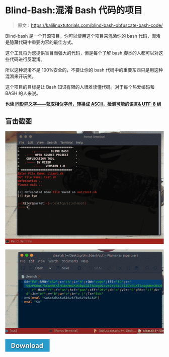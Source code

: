 # Blind-Bash:混淆 Bash 代码的项目

> 原文：<https://kalilinuxtutorials.com/blind-bash-obfuscate-bash-code/>

Blind-bash 是一个开源项目，你可以使用这个项目来混淆你的 bash 代码，混淆是隐藏代码中重要内容的最佳方式。

这个工具将为您提供盲目而强大的代码，但是每个了解 bash 脚本的人都可以对这些代码进行反混淆。

所以这种混淆不是 100%安全的，不要让你的 bash 代码中的重要东西只是用这种混淆来开玩笑。

这个项目的目标是让 Bash 知识有限的人很难读懂代码。对于每个热爱编码和 BASH 的人来说。

**也读 [同形异义字——获取相似字母，转换成 ASCII，检测可能的语言& UTF-8 组](https://kalilinuxtutorials.com/homoglyphs-convert-ascii-utf-8-group/)**

## **盲击截图**

![](img//f7e3514f0ecaa58c852604c459583a16.png)

![](img//ef504bdeff21940e300251b6d3d1e3ff.png)

[![](img//d861a9096555aeb1980fc054015933d7.png)](https://github.com/Rizer0/Blind-Bash)